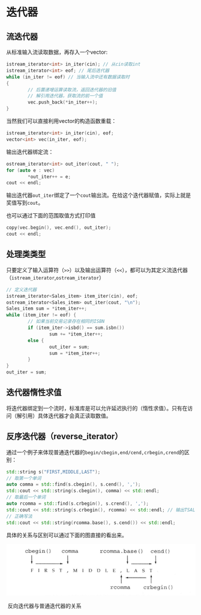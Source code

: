 # 迭代器

## 流迭代器

从标准输入流读取数据，再存入一个vector:

```c++
istream_iterator<int> in_iter(cin);	// 从cin读取int
istream_iterator<int> eof; // 尾后迭代器
while (in_iter != eof) // 当输入流中还有数据读取时
{
		// 后置递增运算读取流，返回迭代器的旧值
		// 解引用迭代器，获取流的前一个值
		vec.push_back(*in_iter++);
}
```

当然我们可以直接利用vector的构造函数重载：

```c++
istream_iterator<int> in_iter(cin), eof;
vector<int> vec(in_iter, eof);
```

输出迭代器绑定流：

```c++
ostream_iterator<int> out_iter(cout, " ");
for (auto e : vec)
		*out_iter++ = e;
cout << endl;
```

输出迭代器`out_iter`绑定了一个`cout`输出流。在给这个迭代器赋值，实际上就是奖值写到`cout`。

也可以通过下面的范围取值方式打印值

```c++
copy(vec.begin(), vec.end(), out_iter);
cout << endl;
```

## 处理类类型

只要定义了输入运算符（`>>`）以及输出运算符（`<<`），都可以为其定义流迭代器（`istream_iterator`,`ostream_iterator`）

```c++
// 定义迭代器
istream_iterator<Sales_item> item_iter(cin), eof;
ostream_iterator<Sales_item> out_iter(cout, "\n");
Sales_item sum = *item_iter++;
while (item_iter != eof) {
		// 如果当前交易记录存在相同的ISBN
		if (item_iter->isbd() == sum.isbn())
				sum += *item_iter++;
		else {
				out_iter = sum;
				sum = *item_iter++;
		}
}
out_iter = sum;
```



## 迭代器惰性求值

将迭代器绑定到一个流时，标准库是可以允许延迟执行的（惰性求值）。只有在访问（解引用）具体迭代器才会真正读取数值。

## 反序迭代器（reverse_iterator）

通过一个例子来体现普通迭代器的`begin/cbegin,end/cend,crbegin,crend`的区别：

```c++
std::string s("FIRST,MIDDLE,LAST");
// 取第一个单词
auto comma = std::find(s.cbegin(), s.cend(), ',');
std::cout << std::string(s.cbegin(), comma) << std::endl;
// 取最后一个单词
auto rcomma = std::find(s.crbegin(), s.crend(), ',');
std::cout << std::string(s.crbegin(), rcomma) << std::endl; // 输出TSAL，不是预期的结果，因为反序输出了LAST
// 正确写法
std::cout << std::string(rcomma.base(), s.cend()) << std::endl;
```

具体的关系与区别可以通过下面的图直接的看出来。

![](asserts/reverse_iterator_relationship_iterator.png)

​												反向迭代器与普通迭代器的关系

